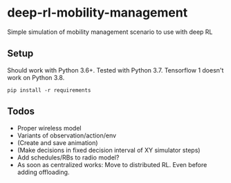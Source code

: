 # deep-rl-mobility-management

Simple simulation of mobility management scenario to use with deep RL

## Setup

Should work with Python 3.6+. Tested with Python 3.7. Tensorflow 1 doesn't work on Python 3.8.

```
pip install -r requirements
```

## Todos

* Proper wireless model
* Variants of observation/action/env
* (Create and save animation)
* (Make decisions in fixed decision interval of XY simulator steps)
* Add schedules/RBs to radio model?
* As soon as centralized works: Move to distributed RL. Even before adding offloading.
